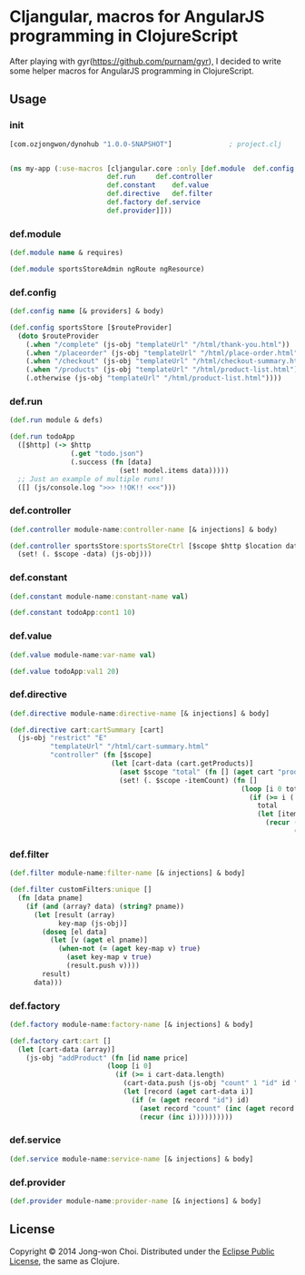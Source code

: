 # Cljangular, macros for AngularJS programming in ClojureScript

After playing with gyr(https://github.com/purnam/gyr), I decided to write some helper macros for AngularJS programming in ClojureScript.

## Usage

### init
```clojure
[com.ozjongwon/dynohub "1.0.0-SNAPSHOT"]              ; project.clj


(ns my-app (:use-macros [cljangular.core :only [def.module	def.config
						def.run		def.controller
					  	def.constant	def.value
						def.directive	def.filter
						def.factory	def.service
				  		def.provider]]))

```

### def.module
```clojure
(def.module name & requires)

(def.module sportsStoreAdmin ngRoute ngResource)
```

### def.config
```clojure
(def.config name [& providers] & body)

(def.config sportsStore [$routeProvider]
  (doto $routeProvider
    (.when "/complete" (js-obj "templateUrl" "/html/thank-you.html"))
    (.when "/placeorder" (js-obj "templateUrl" "/html/place-order.html"))
    (.when "/checkout" (js-obj "templateUrl" "/html/checkout-summary.html"))
    (.when "/products" (js-obj "templateUrl" "/html/product-list.html"))
    (.otherwise (js-obj "templateUrl" "/html/product-list.html"))))
```

### def.run
```clojure
(def.run module & defs)

(def.run todoApp
  ([$http] (-> $http
               (.get "todo.json")
               (.success (fn [data]
                           (set! model.items data)))))
  ;; Just an example of multiple runs!
  ([] (js/console.log ">>> !!OK!! <<<")))
```

### def.controller
```clojure
(def.controller module-name:controller-name [& injections] & body)

(def.controller sportsStore:sportsStoreCtrl [$scope $http $location dataUrl orderUrl cart]
  (set! (. $scope -data) (js-obj)))

```

### def.constant
```clojure
(def.constant module-name:constant-name val)

(def.constant todoApp:cont1 10)
```

### def.value
```clojure
(def.value module-name:var-name val)

(def.value todoApp:val1 20)
```

### def.directive
```clojure
(def.directive module-name:directive-name [& injections] & body]

(def.directive cart:cartSummary [cart]
  (js-obj "restrict" "E"
          "templateUrl" "/html/cart-summary.html"
          "controller" (fn [$scope]
                         (let [cart-data (cart.getProducts)]
                           (aset $scope "total" (fn [] (aget cart "productsTotal")))
                           (set! (. $scope -itemCount) (fn []
                                                         (loop [i 0 total 0]
                                                           (if (>= i (. cart-data -length))
                                                             total
                                                             (let [item (aget cart-data i)]
                                                               (recur (inc i)
                                                                      (+ total (. item -count))))))))))))
```

### def.filter
```clojure
(def.filter module-name:filter-name [& injections] & body]

(def.filter customFilters:unique []
  (fn [data pname]
    (if (and (array? data) (string? pname))
      (let [result (array)
            key-map (js-obj)]
        (doseq [el data]
          (let [v (aget el pname)]
            (when-not (= (aget key-map v) true)
              (aset key-map v true)
              (result.push v))))
        result)
      data)))
```

### def.factory
```clojure
(def.factory module-name:factory-name [& injections] & body]

(def.factory cart:cart []
  (let [cart-data (array)]
    (js-obj "addProduct" (fn [id name price]
                        (loop [i 0]
                          (if (>= i cart-data.length)
                            (cart-data.push (js-obj "count" 1 "id" id "price" price "name" name))
                            (let [record (aget cart-data i)]
                              (if (= (aget record "id") id)
                                (aset record "count" (inc (aget record "count")))
                                (recur (inc i))))))))))
```

### def.service
```clojure
(def.service module-name:service-name [& injections] & body]
```

### def.provider
```clojure
(def.provider module-name:provider-name [& injections] & body]
```


## License


Copyright &copy; 2014 Jong-won Choi. Distributed under the [Eclipse Public License][], the same as Clojure.



[Eclipse Public License]: <https://raw2.github.com/ozjongwon/cljangular/master/LICENSE>